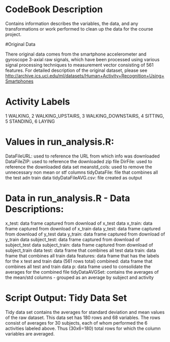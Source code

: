 # CodeBook Description
Contains information describes the variables, the data, and any transformations or work performed to clean up the data for the course project.
 
#Original Data

There original data comes from the smartphone accelerometer and gyroscope 3-axial raw signals, which have been processed using various signal processing techniques to measurement vector consisting of 561 features. For detailed description of the original dataset, please see http://archive.ics.uci.edu/ml/datasets/Human+Activity+Recognition+Using+Smartphones  

# Activity Labels
1 WALKING, 
2 WALKING_UPSTAIRS, 
3 WALKING_DOWNSTAIRS, 
4 SITTING, 
5 STANDING, 
6 LAYING

# Values in run_analysis.R:
DataFileURL: used to reference the URL from which info was downloaded
DataFileZIP: used to reference the downloaded zip file
DirFile: used to reference the downloaded data set
meanstd_cols: used to remove the unnecessary non mean or stf columns
tidyDataFile: file that combines all the test adn train data
tidyDataFileAVG.csv: file created as output

# Data in run_analysis.R - Data Descriptions:
x_test: data frame captured from download of x_test data
x_train: data frame captured from download of x_train data
y_test: data frame captured from download of y_test data
y_train: data frame captured from download of y_train data
subject_test: data frame captured from download of subject_test data
subject_train: data frame captured from download of subject_train data
test: data frame that combines all test data
train: data frame that combines all train data 
features: data frame that has the labels for the x test and train data (561 rows total)
combined: data frame that combines all test and train data 
p: data frame used to consolidate the averages for the combined file
tidyDataAVGSet: contains the averages of the mean/std columns - grouped as an average by subject and activity

# Script Output: Tidy Data Set
Tidy data set contains the averages for standard deviation and mean values of the raw dataset. This data set has 180 rows and 68 variables. The rows consist of averages for 30 subjects, each of whom performed the 6 activities labeled above. Thus (30x6=180) total rows for which the column variables are averaged. 
